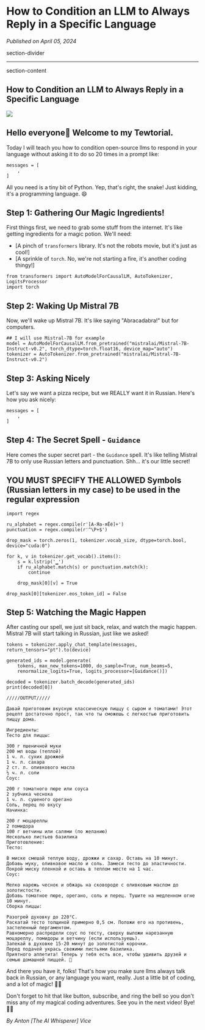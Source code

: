 # How to Condition an LLM to Always Reply in a Specific Language

*Published on April 05, 2024*

section-divider

------------------------------------------------------------------------

 section-content

## How to Condition an LLM to Always Reply in a Specific Language 


![](https://cdn-images-1.medium.com/max/800/1*2Fe95WY77H3uloYViO5AXQ.png)


## Hello everyone🌟 Welcome to my Tewtorial. 

Today I will teach you how to condition open-source llms to respond in
your language without asking it to do so 20 times in a prompt like:

``` 
messages = [
    ,
]
```

All you need is a tiny bit of Python. Yep, that's right, the snake! Just
kidding, it's a programming language. 😄

## Step 1: Gathering Our Magic Ingredients! 

First things first, we need to grab some stuff from the internet. It's
like getting ingredients for a magic potion. We'll need:

-   [A pinch of `transformers` library.
    It\'s not the robots movie, but it\'s just as cool!]
-   [A sprinkle of `torch`. No, we\'re
    not starting a fire, it\'s another coding thingy!]

``` 
from transformers import AutoModelForCausalLM, AutoTokenizer, LogitsProcessor
import torch
```

## Step 2: Waking Up Mistral 7B 

Now, we\'ll wake up Mistral 7B. It\'s like saying \"Abracadabra!\" but
for computers.

``` 
## I will use Mistral-7B for example
model = AutoModelForCausalLM.from_pretrained("mistralai/Mistral-7B-Instruct-v0.2", torch_dtype=torch.float16, device_map="auto")
tokenizer = AutoTokenizer.from_pretrained("mistralai/Mistral-7B-Instruct-v0.2")
```

## Step 3: Asking Nicely 

Let\'s say we want a pizza recipe, but we REALLY want it in Russian.
Here\'s how you ask nicely:

``` 
messages = [
    ,
]
```

## Step 4: The Secret Spell - `Guidance` 

Here comes the super secret part - the `Guidance` spell. It\'s like telling Mistral 7B to only use
Russian letters and punctuation. Shh\... it\'s our little secret!

## YOU MUST SPECIFY THE ALLOWED Symbols (Russian letters in my case) to be used in the regular expression 

``` 
import regex

ru_alphabet = regex.compile(r'[А-Яа-яЁё]+') 
punctuation = regex.compile(r'^\P+$')

drop_mask = torch.zeros(1, tokenizer.vocab_size, dtype=torch.bool, device="cuda:0")

for k, v in tokenizer.get_vocab().items():
    s = k.lstrip('▁')
    if ru_alphabet.match(s) or punctuation.match(k):
        continue

    drop_mask[0][v] = True

drop_mask[0][tokenizer.eos_token_id] = False
```

## Step 5: Watching the Magic Happen 

After casting our spell, we just sit back, relax, and watch the magic
happen. Mistral 7B will start talking in Russian, just like we asked!

``` 
tokens = tokenizer.apply_chat_template(messages, return_tensors="pt").to(device)

generated_ids = model.generate(
    tokens, max_new_tokens=1000, do_sample=True, num_beams=5,
    renormalize_logits=True, logits_processor=[Guidance()])

decoded = tokenizer.batch_decode(generated_ids)
print(decoded[0])
```

``` 
/////OUTPUT/////

Давай приготовим вкусную классическую пиццу с сыром и томатами! Этот рецепт достаточно прост, так что ты сможешь с легкостью приготовить пиццу дома.

Ингредиенты:
Тесто для пиццы:

300 г пшеничной муки
200 мл воды (теплой)
1 ч. л. сухих дрожжей
1 ч. л. сахара
2 ст. л. оливкового масла
½ ч. л. соли
Соус:

200 г томатного пюре или соуса
2 зубчика чеснока
1 ч. л. сушеного орегано
Соль, перец по вкусу
Начинка:

200 г моцареллы
2 помидора
100 г ветчины или салями (по желанию)
Несколько листьев базилика
Приготовление:
Тесто:

В миске смешай теплую воду, дрожжи и сахар. Оставь на 10 минут.
Добавь муку, оливковое масло и соль. Замеси тесто до эластичности. Покрой миску пленкой и оставь в теплом месте на 1 час.
Соус:

Мелко нарежь чеснок и обжарь на сковороде с оливковым маслом до золотистости.
Добавь томатное пюре, орегано, соль и перец. Тушите на медленном огне 10 минут.
Сборка пиццы:

Разогрей духовку до 220°C.
Раскатай тесто толщиной примерно 0,5 см. Положи его на противень, застеленный пергаментом.
Равномерно распредели соус по тесту, сверху выложи нарезанную моцареллу, помидоры и ветчину (если используешь).
Запекай в духовке 15-20 минут до золотистой корочки.
Перед подачей укрась свежими листьями базилика.
Приятного аппетита! Теперь у тебя есть все, чтобы удивить друзей и семью домашней пиццей. 🍕
```

And there you have it, folks! That\'s how you make sure llms always talk
back in Russian, or any language you want, really. Just a little bit of
coding, and a lot of magic! 🌈✨

Don\'t forget to hit that like button, subscribe, and ring the bell so
you don\'t miss any of my magical coding adventures. See you in the next
video! Bye! 👋🎉

*By Anton [The AI Whisperer] Vice*
